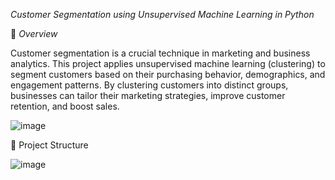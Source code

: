 _Customer Segmentation using Unsupervised Machine Learning in Python_

📌 *Overview*

Customer segmentation is a crucial technique in marketing and business analytics.
This project applies unsupervised machine learning (clustering) to segment customers based on their purchasing behavior, demographics, and engagement patterns.
By clustering customers into distinct groups, businesses can tailor their marketing strategies, improve customer retention, and boost sales.

![image](https://github.com/user-attachments/assets/3e454000-0a12-43d7-8a97-10df4769ca25)

📂 Project Structure

![image](https://github.com/user-attachments/assets/3288eb29-0362-4bc7-bba8-07712d9b1bf9)
